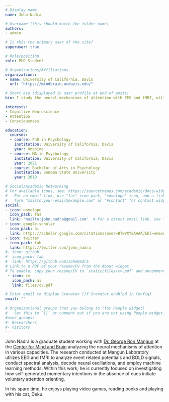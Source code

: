 ```yaml
---
# Display name
name: John Nadra

# Username (this should match the folder name)
authors:
- admin

# Is this the primary user of the site?
superuser: true

# Role/position
role: PhD Student

# Organizations/Affiliations
organizations:
- name: University of California, Davis
  url: "https://mindbrain.ucdavis.edu/"

# Short bio (displayed in user profile at end of posts)
bio: I study the neural mechanisms of attention with EEG and fMRI, utilizing event related potentials, spectral analysis, decoding and machine learning.

interests:
- Cognitive Neuroscience
- Attention
- Consciousness

education:
  courses:
  - course: PhD in Psychology
    institution: University of California, Davis
    year: Ongoing
  - course: MA in Psychology
    institution: University of California, Davis
    year: 2021
  - course: Bachelor of Arts in Psychology
    institution: Sonoma State University
    year: 2019

# Social/Academic Networking
# For available icons, see: https://sourcethemes.com/academic/docs/widgets/#icons
#   For an email link, use "fas" icon pack, "envelope" icon, and a link in the
#   form "mailto:your-email@example.com" or "#contact" for contact widget.
social:
- icon: envelope
  icon_pack: fas
  link: 'mailto:john.nadra@gmail.com'  # For a direct email link, use "mailto:test@example.org".
- icon: google-scholar
  icon_pack: ai
  link: https://scholar.google.com/citations?user=BTwVXYEAAAAJ&hl=en&authuser=1
- icon: twitter
  icon_pack: fab
  link: https://twitter.com/john_nadra
#- icon: github
#  icon_pack: fab
#  link: https://github.com/JohnNadra
# Link to a PDF of your resume/CV from the About widget.
# To enable, copy your resume/CV to `static/files/cv.pdf` and uncomment the lines below.  
 - icon: cv
   icon_pack: ai
   link: files/cv.pdf

# Enter email to display Gravatar (if Gravatar enabled in Config)
email: ""
  
# Organizational groups that you belong to (for People widget)
#   Set this to `[]` or comment out if you are not using People widget.  
#user_groups:
#- Researchers
#- Visitors
---
```


John Nadra is a graduate student working with [Dr. George Ron Mangun](https://mangunlab.ucdavis.edu) at the [Center for Mind and Brain](https://mindbrain.ucdavis.edu/) analyzing the neural mechanisms of attention in various capacities. The research conducted at Mangun Laboratory utilizes EEG and fMRI to analyze event related potentials and BOLD signals, conduct spectral analysis, decode neural oscillations, and employ machine learning methods. Within this work, he is currently focused on investigating how self-generated momentary intentions in the absence of cues initiate voluntary attention orienting.

In his spare time, he enjoys playing video games, reading books and playing with his cat, Deku.

